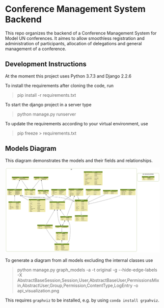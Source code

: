 # Conference Management System Backend

This repo organizes the backend of a Conference Management System for Model UN conferences. It aimes to allow smoothless registration and administration of participants, allocation of delegations and general management of a conference.

## Development Instructions

At the moment this project uses Python 3.7.3 and Django 2.2.6

To install the requirements after cloning the code, run
> pip install -r requirements.txt

To start the django project in a server type
> python manage.py runserver

To update the requirements according to your virtual environment, use
> pip freeze > requirements.txt


## Models Diagram

This diagram demonstrates the models and their fields and relationships. 

![Models Diagram Image](api_visualization.png)

To generate a diagram from all models excluding the internal classes use
> python manage.py graph_models -a -t original -g --hide-edge-labels -X AbstractBaseSession,Session,User,AbstractBaseUser,PermissionsMixin,AbstractUser,Group,Permission,ContentType,LogEntry -o api_visualization.png

This requires `graphviz` to be installed, e.g. by using `conda install grpahviz`.

